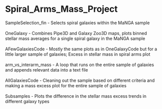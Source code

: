 # Spiral_Arms_Mass_Project
SampleSelection_fin - Selects spiral galaxies within the MaNGA sample
<br />
<br />OneGalaxy - Combines Pipe3D and Galaxy Zoo3D maps, plots binned stellar mass averages for a single spiral galaxy in the MaNGA sample
<br />
<br />AFewGalaxiesCode - Mostly the same plots as in OneGalaxyCode but for a little larger sample of galaxies; Excess in stellar mass in spiral arms plot
<br />
<br />arm_vs_interarm_mass - A loop that runs on the entire sample of galaxies and appends relevant data into a text file
<br />
<br />AllGalaxiesCode - Cleaning out the sample based on different criteria and making a mass excess plot for the entire sample of galaxies
<br />
<br />Subsamples - Plots the difference in the stellar mass excess trends in different galaxy types
<br />
<br />
